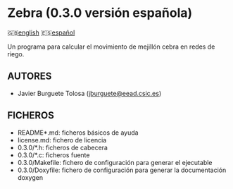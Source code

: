 Zebra (0.3.0 versión española)
==============================

:uk:[english](README.md) :es:[español](README.es.md)

Un programa para calcular el movimiento de mejillón cebra en redes de riego.

AUTORES
-------

* Javier Burguete Tolosa (jburguete@eead.csic.es)

FICHEROS
--------

* README\*.md: ficheros básicos de ayuda
* license.md: fichero de licencia
* 0.3.0/\*.h: ficheros de cabecera
* 0.3.0/\*.c: ficheros fuente
* 0.3.0/Makefile: fichero de configuración para generar el ejecutable
* 0.3.0/Doxyfile: fichero de configuración para generar la documentación doxygen
